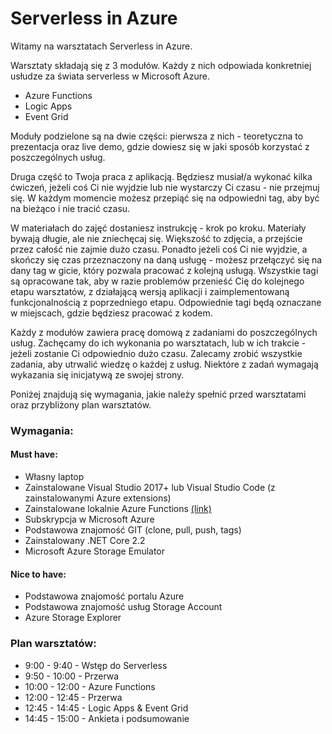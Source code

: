 # Serverless in Azure

Witamy na warsztatach Serverless in Azure.

Warsztaty składają się z 3 modułów. Każdy z nich odpowiada konkretniej usłudze za świata serverless w Microsoft Azure.

* Azure Functions
* Logic Apps
* Event Grid

Moduły podzielone są na dwie części: pierwsza z nich - teoretyczna to prezentacja oraz live demo, gdzie dowiesz się w jaki sposób korzystać z poszczególnych usług.

Druga część to Twoja praca z aplikacją. Będziesz musiał/a wykonać kilka ćwiczeń, jeżeli coś Ci nie wyjdzie lub nie wystarczy Ci czasu - nie przejmuj się. W każdym momencie możesz przepiąć się na odpowiedni tag, aby być na bieżąco i nie tracić czasu.

W materiałach do zajęć dostaniesz instrukcję - krok po kroku. Materiały bywają długie, ale nie zniechęcaj się. Większość to zdjęcia, a przejście przez całość nie zajmie dużo czasu. Ponadto jeżeli coś Ci nie wyjdzie, a skończy się czas przeznaczony na daną usługę - możesz przełączyć się na dany tag w gicie, który pozwala pracować z kolejną usługą. Wszystkie tagi są opracowane tak, aby w razie problemów przenieść Cię do kolejnego etapu warsztatów, z działającą wersją aplikacji i zaimplementowaną funkcjonalnością z poprzedniego etapu. Odpowiednie tagi będą oznaczane w miejscach, gdzie będziesz pracować z kodem.

Każdy z modułów zawiera pracę domową z zadaniami do poszczególnych usług. Zachęcamy do ich wykonania po warsztatach, lub w ich trakcie - jeżeli zostanie Ci odpowiednio dużo czasu. Zalecamy zrobić wszystkie zadania, aby utrwalić wiedzę o każdej z usług. Niektóre z zadań wymagają wykazania się inicjatywą ze swojej strony.

Poniżej znajdują się wymagania, jakie należy spełnić przed warsztatami oraz przybliżony plan warsztatów.

### Wymagania:

#### Must have:

* Własny laptop
* Zainstalowane Visual Studio 2017+ lub Visual Studio Code \(z zainstalowanymi Azure extensions\)
* Zainstalowane lokalnie Azure Functions [\(link\)](https://docs.microsoft.com/pl-pl/azure/azure-functions/functions-create-your-first-function-visual-studio)
* Subskrypcja w Microsoft Azure
* Podstawowa znajomość GIT \(clone, pull, push, tags\)
* Zainstalowany .NET Core 2.2
* Microsoft Azure Storage Emulator

#### Nice to have:

* Podstawowa znajomość portalu Azure
* Podstawowa znajomość usług Storage Account
* Azure Storage Explorer

### Plan warsztatów:

* 9:00 - 9:40 - Wstęp do Serverless
* 9:50 - 10:00 - Przerwa
* 10:00 - 12:00 - Azure Functions
* 12:00 - 12:45 - Przerwa
* 12:45 - 14:45 - Logic Apps & Event Grid
* 14:45 - 15:00 - Ankieta i podsumowanie

